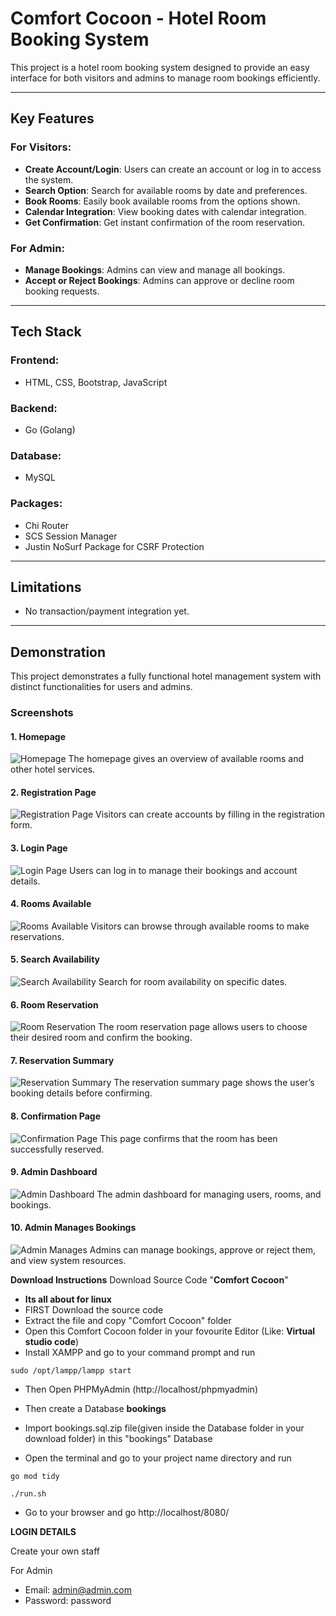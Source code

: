 # **Comfort Cocoon** - Hotel Room Booking System

This project is a hotel room booking system designed to provide an easy interface for both visitors and admins to manage room bookings efficiently.

---

## **Key Features**

### For Visitors:
- **Create Account/Login**: Users can create an account or log in to access the system.
- **Search Option**: Search for available rooms by date and preferences.
- **Book Rooms**: Easily book available rooms from the options shown.
- **Calendar Integration**: View booking dates with calendar integration.
- **Get Confirmation**: Get instant confirmation of the room reservation.

### For Admin:
- **Manage Bookings**: Admins can view and manage all bookings.
- **Accept or Reject Bookings**: Admins can approve or decline room booking requests.

---

## **Tech Stack**

### Frontend:
- HTML, CSS, Bootstrap, JavaScript

### Backend:
- Go (Golang)

### Database:
- MySQL

### Packages:
- Chi Router
- SCS Session Manager
- Justin NoSurf Package for CSRF Protection


---

## **Limitations**
- No transaction/payment integration yet.

---

## **Demonstration**

This project demonstrates a fully functional hotel management system with distinct functionalities for users and admins.

### Screenshots

#### 1. Homepage
![Homepage](./static/images/screenshoots/homepage.png)
The homepage gives an overview of available rooms and other hotel services.

#### 2. Registration Page
![Registration Page](./static/images/screenshoots/signup.png)
Visitors can create accounts by filling in the registration form.

#### 3. Login Page
![Login Page](./static/images/screenshoots/login.png)
Users can log in to manage their bookings and account details.

#### 4. Rooms Available
![Rooms Available](./static/images/screenshoots/room_general.png)
Visitors can browse through available rooms to make reservations.

#### 5. Search Availability
![Search Availability](./static/images/screenshoots/search_avialablity.png)
Search for room availability on specific dates.

#### 6. Room Reservation
![Room Reservation](./static/images/screenshoots/make_reservation.png)
The room reservation page allows users to choose their desired room and confirm the booking.

#### 7. Reservation Summary
![Reservation Summary](./static/images/screenshoots/reservation_summary.png)
The reservation summary page shows the user’s booking details before confirming.

#### 8. Confirmation Page
![Confirmation Page](./static/images/screenshoots/confirmatation.png)
This page confirms that the room has been successfully reserved.

#### 9. Admin Dashboard
![Admin Dashboard](./static/images/screenshoots/admin_dashboard.png)
The admin dashboard for managing users, rooms, and bookings.

#### 10. Admin Manages Bookings
![Admin Manages](./static/images/screenshoots/managing_bookins.png)
Admins can manage bookings, approve or reject them, and view system resources.   





**Download Instructions**
Download Source Code "<b>Comfort Cocoon</b>"

- <b>Its all about for linux</b>
- FIRST Download the source code
- Extract the file and copy "Comfort Cocoon" folder
- Open this Comfort Cocoon folder in your fovourite Editor (Like: <b>Virtual studio code</b>)
- Install XAMPP and go to your command prompt and run

```
sudo /opt/lampp/lampp start
```

- Then Open PHPMyAdmin (http://localhost/phpmyadmin)

- Then create a Database <b>bookings</b>
- Import bookings.sql.zip file(given inside the Database folder in your download folder) in this "bookings" Database
- Open the terminal and go to your project name directory and run

```
go mod tidy
```

```
./run.sh
```

- Go to your browser and go http://localhost/8080/

**LOGIN DETAILS**

Create your own staff

For Admin

- Email: admin@admin.com
- Password: password